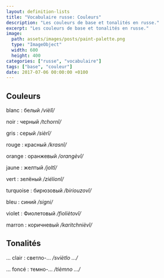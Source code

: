 ```yaml
---
layout: definition-lists
title: "Vocabulaire russe: Couleurs"
description: "Les couleurs de base et tonalités en russe."
excerpt: "Les couleurs de base et tonalités en russe."
image:
  path: assets/images/posts/paint-palette.png
  type: "ImageObject"
  width: 600
  height: 400
categories: ["russe", "vocabulaire"]
tags: ["base", "couleur"]
date: 2017-07-06 00:00:00 +0100
---
```


## Couleurs

blanc
: белый
*/vièlî/*

noir
: черный
*/tchornî/*

gris
: серый
*/sièrî/*

rouge
: красный
*/krasnî/*

orange
: оранжевый
*/orangèvî/*

jaune
: желтый
*/joltî/*

vert
: зелёный
*/ziélionî/*

turquoise
: бирюзовый
*/biriouzovî/*

bleu
: синий
*/signi/*

violet
: Фиолетовый
*/fioliètovî/*

marron
: коричневый
*/karitchnièvî/*


## Tonalités

… clair
: светло-…
*/sviètlo …/*

… foncé
: темно-…
*/tièmno …/*
